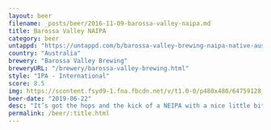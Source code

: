 ```yaml
---
layout: beer
filename: _posts/beer/2016-11-09-barossa-valley-naipa.md
title: Barossa Valley NAIPA
category: beer
untappd: "https://untappd.com/b/barossa-valley-brewing-naipa-native-aussie-ipa/3040704"
country: "Australia"
brewery: "Barossa Valley Brewing"
breweryURL: "/brewery/barossa-valley-brewing.html"
style: "IPA - International"
score: 8.5
img: https://scontent.fsyd9-1.fna.fbcdn.net/v/t1.0-0/p480x480/64759128_10157223730658745_5547933307783610368_o.jpg?_nc_cat=102&_nc_sid=e007fa&_nc_ohc=uZ9hkXWwWVIAX8VVmHD&_nc_ht=scontent.fsyd9-1.fna&_nc_tp=6&oh=60de0a82a02612ef336e7588e0bf467c&oe=5F4AD73B
beer-date: "2019-06-22"
desc: "It’s got the hops and the kick of a NEIPA with a nice little bit of sweetness and a citrus tang. Smells good, looks good, tastes good"
permalink: /beer/:title.html
---
```

